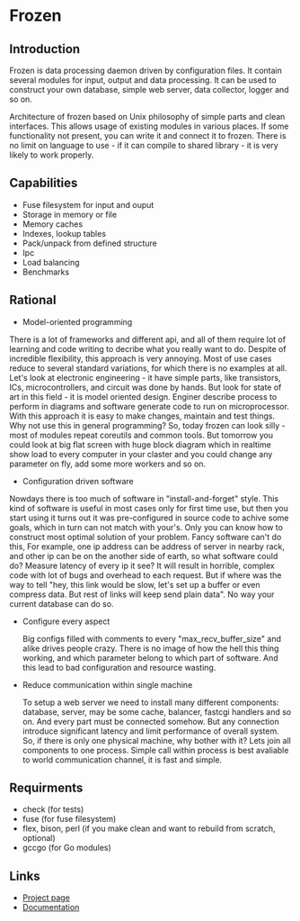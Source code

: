 Frozen
=============

Introduction
-------------

Frozen is data processing daemon driven by configuration files. It contain several modules for input, output and data processing.
It can be used to construct your own database, simple web server, data collector, logger and so on.

Architecture of frozen based on Unix philosophy of simple parts and clean interfaces. This allows usage of existing modules in various places.
If some functionality not present, you can write it and connect it to frozen. There is no limit on language to use - if it can compile to shared
library - it is very likely to work properly.

Capabilities
-------------

* Fuse filesystem for input and ouput
* Storage in memory or file
* Memory caches
* Indexes, lookup tables
* Pack/unpack from defined structure
* Ipc
* Load balancing
* Benchmarks


Rational
--------

* Model-oriented programming

 There is a lot of frameworks and different api, and all of them require lot of learning and code writing to decribe what you really want to do. Despite of
 incredible flexibility, this approach is very annoying. Most of use cases reduce to several standard variations, for which there is no examples at all.
 Let's look at electronic engineering - it have simple parts, like transistors, ICs, microcontrollers, and circuit was done by hands. But look for state of art
 in this field - it is model oriented design. Enginer describe process to perform in diagrams and software generate code to run on microprocessor. With this approach
 it is easy to make changes, maintain and test things. Why not use this in general programming?
 So, today frozen can look silly - most of modules repeat coreutils and common tools. But tomorrow you could look at big flat screen with huge block diagram
 which in realtime show load to every computer in your claster and you could change any parameter on fly, add some more workers and so on.

* Configuration driven software
 
 Nowdays there is too much of software in "install-and-forget" style. This kind of software is useful in most cases only for
 first time use, but then you start using it turns out it was pre-configured in source code to achive some goals, which in turn
 can not match with your's. Only you can know how to construct most optimal solution of your problem. Fancy software can't do this,
 For example, one ip address can be address of server in nearby rack, and other ip can be on the another side of earth, so what software could do?
 Measure latency of every ip it see? It will result in horrible, complex code with lot of bugs and overhead to each request. But if where was
 the way to tell "hey, this link would be slow, let's set up a buffer or even compress data. But rest of links will keep send plain data".
 No way your current database can do so.
     
* Configure every aspect
  
  Big configs filled with comments to every "max_recv_buffer_size" and alike drives people crazy. There is no image of how the hell this thing working,
  and which parameter belong to which part of software. And this lead to bad configuration and resource wasting.
         
* Reduce communication within single machine
 
  To setup a web server we need to install many different components: database, server, may be some cache, balancer, fastcgi handlers and so on. And every part
  must be connected somehow. But any connection introduce significant latency and limit performance of overall system. So, if there is only one physical machine, why
  bother with it? Lets join all components to one process. Simple call within process is best avaliable to world communication channel, it is fast and simple.
 
Requirments
-----------
 * check (for tests)
 * fuse (for fuse filesystem)
 * flex, bison, perl (if you make clean and want to rebuild from scratch, optional)
 * gccgo (for Go modules)


Links
-----
 * [Project page](http://x86-64.github.com/frozen/)
 * [Documentation](http://x86-64.github.com/frozen/html/)

